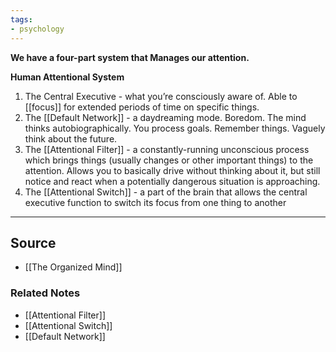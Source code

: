 ```yaml
---
tags:
- psychology
---
```

**We have a four-part system that Manages our attention.**

**Human Attentional System**

1. The Central Executive - what you’re consciously aware of. Able to [[focus]] for extended periods of time on specific things.
2. The [[Default Network]] - a daydreaming mode. Boredom. The mind thinks autobiographically. You process goals. Remember things. Vaguely think about the future.
3. The [[Attentional Filter]] - a constantly-running unconscious process which brings things (usually changes or other important things) to the attention. Allows you to basically drive without thinking about it, but still notice and react when a potentially dangerous situation is approaching.
4. The [[Attentional Switch]] - a part of the brain that allows the central executive function to switch its focus from one thing to another

---

## Source
- [[The Organized Mind]]

### Related Notes
- [[Attentional Filter]]
- [[Attentional Switch]]
- [[Default Network]]